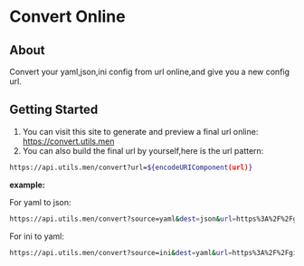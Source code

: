 # Convert Online

## About

Convert your yaml,json,ini config from url online,and give you a new config url.

## Getting Started

1. You can visit this site to generate and preview a final url online: <https://convert.utils.men>
1. You can also build the final url by yourself,here is the url pattern:

```bash
https://api.utils.men/convert?url=${encodeURIComponent(url)}
```

**example:**

For yaml to json:

```sh
https://api.utils.men/convert?source=yaml&dest=json&url=https%3A%2F%2Fgist.githubusercontent.com%2Fcontributionls%2F6ab023e9d4c1e17fc3dc13220812ca6f%2Fraw%2Fa.yaml
```

For ini to yaml:

```sh
https://api.utils.men/convert?source=ini&dest=yaml&url=https%3A%2F%2Fgist.githubusercontent.com%2Fcontributionls%2F6ab023e9d4c1e17fc3dc13220812ca6f%2Fraw%2Fa.ini
```
